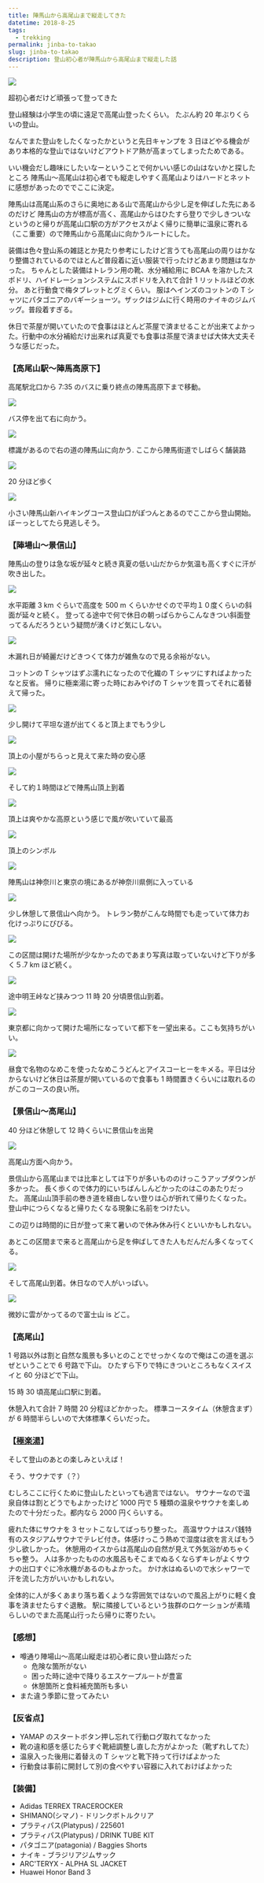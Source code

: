 ```yaml
---
title: 陣馬山から高尾山まで縦走してきた
datetime: 2018-8-25
tags: 
  - trekking
permalink: jinba-to-takao
slug: jinba-to-takao
description: 登山初心者が陣馬山から高尾山まで縦走した話
---
```


<img src="https://i.imgur.com/u207nbd.jpg">

超初心者だけど頑張って登ってきた

登山経験は小学生の頃に遠足で高尾山登ったくらい。
たぶん約 20 年ぶりくらいの登山。

なんでまた登山をしたくなったかというと先日キャンプを 3 日ほどやる機会があり本格的な登山ではないけどアウトドア熱が高まってしまったためである。

いい機会だし趣味にしたいなーということで何かいい感じの山はないかと探したところ
陣馬山〜高尾山は初心者でも縦走しやすく高尾山よりはハードとネットに感想があったのででここに決定。

陣馬山は高尾山系のさらに奥地にある山で高尾山から少し足を伸ばした先にあるのだけど
陣馬山の方が標高が高く、高尾山からはひたすら登りで少しきついなというのと帰りが高尾山口駅の方がアクセスがよく帰りに簡単に温泉に寄れる（ここ重要）ので陣馬山から高尾山に向かうルートにした。

装備は色々登山系の雑誌とか見たり参考にしたけど言うても高尾山の周りはかなり整備されているのでほとんど普段着に近い服装で行ったけどあまり問題はなかった。
ちゃんとした装備はトレラン用の靴、水分補給用に BCAA を溶かしたスポドリ、ハイドレーションシステムにスポドリを入れて合計 1 リットルほどの水分。
あと行動食で梅タブレットとグミくらい。
服はヘインズのコットンの T シャツにパタゴニアのバギーショーツ。ザックはジムに行く時用のナイキのジムバッグ。普段着すぎる。

休日で茶屋が開いていたので食事はほとんど茶屋で済ませることが出来てよかった。行動中の水分補給だけ出来れば真夏でも食事は茶屋で済ませば大体大丈夫そうな感じだった。

### 【高尾山駅〜陣馬高原下】

高尾駅北口から 7:35 のバスに乗り終点の陣馬高原下まで移動。

![](https://i.imgur.com/nGhMrxQ.jpg)

バス停を出て右に向かう。

![](https://i.imgur.com/Qx7JJhT.jpg)

標識があるので右の道の陣馬山に向かう. ここから陣馬街道でしばらく舗装路

![](https://i.imgur.com/XDfZXtq.jpg)

20 分ほど歩く

![](https://i.imgur.com/UsQOc1T.jpg)

小さい陣馬山新ハイキングコース登山口がぽつんとあるのでここから登山開始。ぼーっとしてたら見逃しそう。

### 【陣場山〜景信山】

陣馬山の登りは急な坂が延々と続き真夏の低い山だからか気温も高くすぐに汗が吹き出した。

![](https://i.imgur.com/y7NRww1.jpg)

水平距離 3 km ぐらいで高度を 500 m くらいかせぐので平均１０度くらいの斜面が延々と続く。
登ってる途中で何で休日の朝っぱらからこんなきつい斜面登ってるんだろうという疑問が湧くけど気にしない。

![](https://i.imgur.com/hmTRBtd.jpg)

木漏れ日が綺麗だけどきつくて体力が雑魚なので見る余裕がない。

コットンの T シャツはずぶ濡れになったので化繊の T シャツにすればよかったなと反省。
帰りに極楽湯に寄った時におみやげの T シャツを買ってそれに着替えて帰った。

![](https://i.imgur.com/j6cpmVV.jpg)

少し開けて平坦な道が出てくると頂上までもう少し

![](https://i.imgur.com/UgrX6It.jpg)

頂上の小屋がちらっと見えて来た時の安心感

![](https://i.imgur.com/gO53Wi9.jpg)

そして約１時間ほどで陣馬山頂上到着

![](https://i.imgur.com/isPJw6f.jpg)

頂上は爽やかな高原という感じで風が吹いていて最高

![](https://i.imgur.com/u207nbd.jpg)

頂上のシンボル

![](https://i.imgur.com/HadRaV3.jpg)

陣馬山は神奈川と東京の境にあるが神奈川県側に入っている

![](https://i.imgur.com/lnmIb2m.jpg)

少し休憩して景信山へ向かう。
トレラン勢がこんな時間でも走っていて体力お化けっぷりにびびる。

![](https://i.imgur.com/MXW2l6p.jpg)

この区間は開けた場所が少なかったのであまり写真は取っていないけど下りが多く５.7 km ほど続く。

![](https://i.imgur.com/S0aH6F0.jpg)

途中明王峠など挟みつつ 11 時 20 分頃景信山到着。

![](https://i.imgur.com/VXU6EHV.jpg)

東京都に向かって開けた場所になっていて都下を一望出来る。ここも気持ちがいい。

![](https://i.imgur.com/XSRWBTJ.jpg)

昼食で名物のなめこを使ったなめこうどんとアイスコーヒーをキメる。平日は分からないけど休日は茶屋が開いているので食事も 1 時間置きくらいには取れるのがこのコースの良い所。

### 【景信山〜高尾山】

40 分ほど休憩して 12 時くらいに景信山を出発

![](https://i.imgur.com/cGcePyK.jpg)

高尾山方面へ向かう。

景信山から高尾山までは比率としては下りが多いもののけっこうアップダウンが多かった。
長く歩くので体力的にいちばんしんどかったのはこのあたりだった。
高尾山山頂手前の巻き道を経由しない登りは心が折れて帰りたくなった。登山中につらくなると帰りたくなる現象に名前をつけたい。

この辺りは時間的に日が登って来て暑いので休み休み行くといいかもしれない。

あとこの区間まで来ると高尾山から足を伸ばしてきた人もだんだん多くなってくる。

![](https://i.imgur.com/gR479ff.jpg)

そして高尾山到着。休日なので人がいっぱい。

![](https://i.imgur.com/D9R33Rq.jpg)

微妙に雲がかってるので富士山 is どこ。

### 【高尾山】

1 号路以外は割と自然な風景も多いとのことでせっかくなので俺はこの道を選ぶぜということで 6 号路で下山。
ひたすら下りで特にきついところもなくスイスイと 60 分ほどで下山。

15 時 30 頃高尾山口駅に到着。

休憩入れて合計 7 時間 20 分程ほどかかった。
標準コースタイム（休憩含まず）が 6 時間半らしいので大体標準くらいだった。

### 【[極楽湯](http://www.takaosan-onsen.jp/)】

そして登山のあとの楽しみといえば！

そう、サウナです（？）

むしろここに行くために登山したといっても過言ではない。
サウナーなので温泉自体は割とどうでもよかったけど 1000 円で 5 種類の温泉やサウナを楽しめたので十分だった。都内なら 2000 円くらいする。

疲れた体にサウナを 3 セットこなしてばっちり整った。
高温サウナはスパ銭特有のスタジアムサウナでテレビ付き。体感けっこう熱めで湿度は欲を言えばもう少し欲しかった。
休憩用のイスからは高尾山の自然が見えて外気浴がめちゃくちゃ整う。
人は多かったものの水風呂もそこまでぬるくならずキレがよくサウナの出口すぐに冷水機があるのもよかった。
かけ水はぬるいので水シャワーで汗を流した方がいいかもしれない。

全体的に人が多くあまり落ち着くような雰囲気ではないので風呂上がりに軽く食事を済ませたらすぐ退散。
駅に隣接しているという抜群のロケーションが素晴らしいのでまた高尾山行ったら帰りに寄りたい。

### 【感想】

- 噂通り陣場山〜高尾山縦走は初心者に良い登山路だった
  - 危険な箇所がない
  - 困った時に途中で降りるエスケープルートが豊富
  - 休憩箇所と食料補充箇所も多い
- また違う季節に登ってみたい

### 【反省点】

- YAMAP のスタートボタン押し忘れて行動ログ取れてなかった
- 靴の違和感を感じたらすぐ靴紐調整し直した方がよかった（靴ずれしてた）
- 温泉入った後用に着替えの T シャツと靴下持って行けばよかった
- 行動食は事前に開封して別の食べやすい容器に入れておけばよかった

### 【装備】

- Adidas TERREX TRACEROCKER
- SHIMANO(シマノ) - ドリンクボトルクリア
- プラティパス(Platypus) / 225601
- プラティパス(Platypus) / DRINK TUBE KIT
- パタゴニア(patagonia) / Baggies Shorts
- ナイキ - ブラジリアジムサック
- ARC'TERYX - ALPHA SL JACKET
- Huawei Honor Band 3
